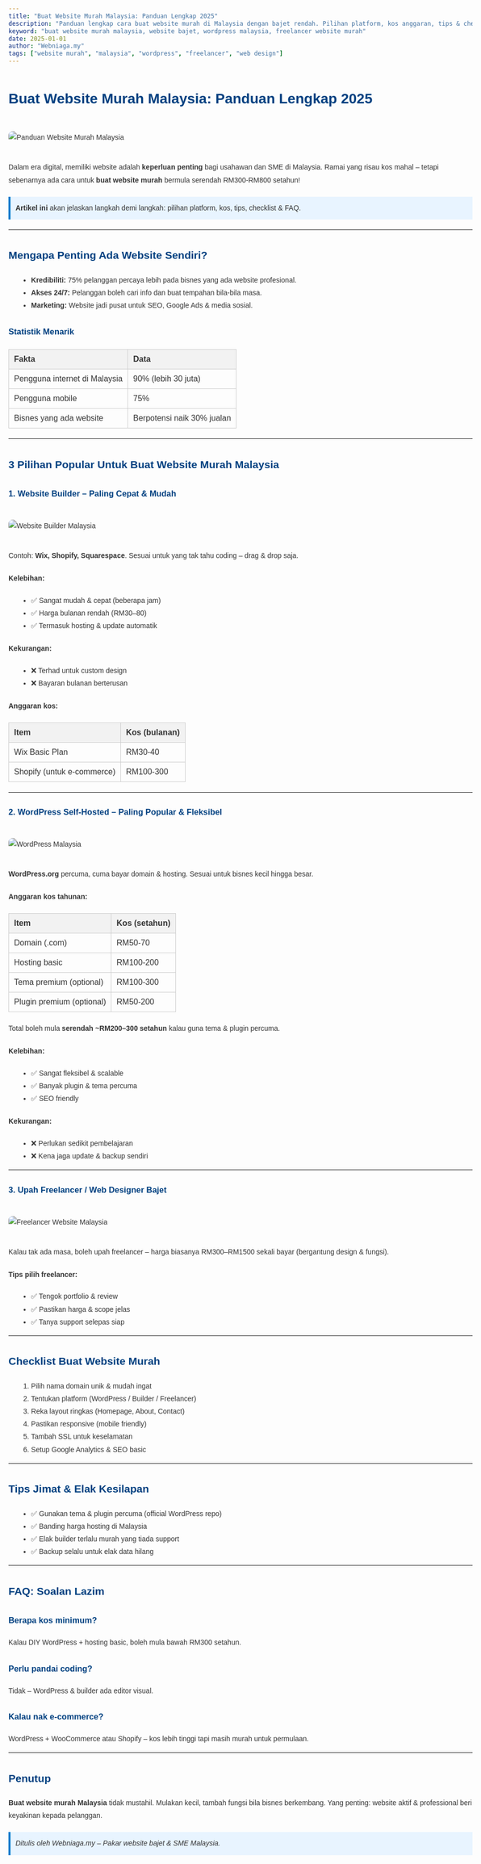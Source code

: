 ```yaml
---
title: "Buat Website Murah Malaysia: Panduan Lengkap 2025"
description: "Panduan lengkap cara buat website murah di Malaysia dengan bajet rendah. Pilihan platform, kos anggaran, tips & checklist untuk website profesional tanpa belanja besar."
keyword: "buat website murah malaysia, website bajet, wordpress malaysia, freelancer website murah"
date: 2025-01-01
author: "Webniaga.my"
tags: ["website murah", "malaysia", "wordpress", "freelancer", "web design"]
---
```


<!DOCTYPE html>
<html lang="ms">
<head>
<meta charset="UTF-8">
<meta name="viewport" content="width=device-width, initial-scale=1">
<title>Buat Website Murah Malaysia: Panduan Lengkap 2025</title>
<meta name="description" content="Panduan lengkap cara buat website murah di Malaysia dengan bajet rendah. Pilihan platform, kos anggaran, tips & checklist untuk website profesional tanpa belanja besar.">
<meta name="keywords" content="buat website murah malaysia, website bajet, wordpress malaysia, freelancer website murah">
<style>
  body { font-family: Arial, sans-serif; color: #333; max-width: 1000px; margin: auto; padding: 20px; line-height: 1.8; }
  h1, h2, h3 { color: #004080; margin-top: 1.5em; }
  img { max-width: 100%; height: auto; margin: 20px 0; border-radius: 8px; }
  table { width: 100%; border-collapse: collapse; margin: 20px 0; }
  th, td { border: 1px solid #ccc; padding: 10px; text-align: left; }
  th { background: #f2f2f2; }
  ul, ol { margin-left: 1.5em; }
  p { margin: 1em 0; }
  .highlight { background: #e8f4ff; padding: 10px; border-left: 4px solid #007acc; margin: 20px 0; }
</style>
</head>
<body>

<h1>Buat Website Murah Malaysia: Panduan Lengkap 2025</h1>

<img src="https://images.pexels.com/photos/196644/pexels-photo-196644.jpeg?auto=compress&cs=tinysrgb&w=1200&h=600&fit=crop" alt="Panduan Website Murah Malaysia">

<p>Dalam era digital, memiliki website adalah <strong>keperluan penting</strong> bagi usahawan dan SME di Malaysia. Ramai yang risau kos mahal – tetapi sebenarnya ada cara untuk <strong>buat website murah</strong> bermula serendah RM300-RM800 setahun!</p>

<div class="highlight">
<strong>Artikel ini</strong> akan jelaskan langkah demi langkah: pilihan platform, kos, tips, checklist & FAQ.
</div>

<hr>

<h2>Mengapa Penting Ada Website Sendiri?</h2>

<ul>
  <li><strong>Kredibiliti:</strong> 75% pelanggan percaya lebih pada bisnes yang ada website profesional.</li>
  <li><strong>Akses 24/7:</strong> Pelanggan boleh cari info dan buat tempahan bila-bila masa.</li>
  <li><strong>Marketing:</strong> Website jadi pusat untuk SEO, Google Ads & media sosial.</li>
</ul>

<h3>Statistik Menarik</h3>
<table>
<tr>
<th data-label="Fakta">Fakta</th><th data-label="Data">Data</th>
</tr>
<tr>
<td data-label="Fakta">Pengguna internet di Malaysia</td><td data-label="Data">90% (lebih 30 juta)</td>
</tr>
<tr>
<td data-label="Fakta">Pengguna mobile</td><td data-label="Data">75%</td>
</tr>
<tr>
<td data-label="Fakta">Bisnes yang ada website</td><td data-label="Data">Berpotensi naik 30% jualan</td>
</tr>
</table>

<hr>

<h2>3 Pilihan Popular Untuk Buat Website Murah Malaysia</h2>

<h3>1. Website Builder – Paling Cepat & Mudah</h3>

<img src="https://images.pexels.com/photos/265087/pexels-photo-265087.jpeg?auto=compress&cs=tinysrgb&w=800&h=400&fit=crop" alt="Website Builder Malaysia">

<p>Contoh: <strong>Wix, Shopify, Squarespace</strong>. Sesuai untuk yang tak tahu coding – drag & drop saja.</p>

<h4>Kelebihan:</h4>
<ul>
<li>✅ Sangat mudah & cepat (beberapa jam)</li>
<li>✅ Harga bulanan rendah (RM30–80)</li>
<li>✅ Termasuk hosting & update automatik</li>
</ul>

<h4>Kekurangan:</h4>
<ul>
<li>❌ Terhad untuk custom design</li>
<li>❌ Bayaran bulanan berterusan</li>
</ul>

<h4>Anggaran kos:</h4>
<table>
<tr><th data-label="Item">Item</th><th data-label="Kos">Kos (bulanan)</th></tr>
<tr><td data-label="Item">Wix Basic Plan</td><td data-label="Kos">RM30-40</td></tr>
<tr><td data-label="Item">Shopify (untuk e-commerce)</td><td data-label="Kos">RM100-300</td></tr>
</table>

<hr>

<h3>2. WordPress Self-Hosted – Paling Popular & Fleksibel</h3>

<img src="https://images.pexels.com/photos/270404/pexels-photo-270404.jpeg?auto=compress&cs=tinysrgb&w=800&h=400&fit=crop" alt="WordPress Malaysia">

<p><strong>WordPress.org</strong> percuma, cuma bayar domain & hosting. Sesuai untuk bisnes kecil hingga besar.</p>

<h4>Anggaran kos tahunan:</h4>
<table>
<tr><th data-label="Item">Item</th><th data-label="Kos">Kos (setahun)</th></tr>
<tr><td data-label="Item">Domain (.com)</td><td data-label="Kos">RM50-70</td></tr>
<tr><td data-label="Item">Hosting basic</td><td data-label="Kos">RM100-200</td></tr>
<tr><td data-label="Item">Tema premium (optional)</td><td data-label="Kos">RM100-300</td></tr>
<tr><td data-label="Item">Plugin premium (optional)</td><td data-label="Kos">RM50-200</td></tr>
</table>

<p>Total boleh mula <strong>serendah ~RM200–300 setahun</strong> kalau guna tema & plugin percuma.</p>

<h4>Kelebihan:</h4>
<ul>
<li>✅ Sangat fleksibel & scalable</li>
<li>✅ Banyak plugin & tema percuma</li>
<li>✅ SEO friendly</li>
</ul>

<h4>Kekurangan:</h4>
<ul>
<li>❌ Perlukan sedikit pembelajaran</li>
<li>❌ Kena jaga update & backup sendiri</li>
</ul>

<hr>

<h3>3. Upah Freelancer / Web Designer Bajet</h3>

<img src="https://images.pexels.com/photos/1181271/pexels-photo-1181271.jpeg?auto=compress&cs=tinysrgb&w=800&h=400&fit=crop" alt="Freelancer Website Malaysia">

<p>Kalau tak ada masa, boleh upah freelancer – harga biasanya RM300–RM1500 sekali bayar (bergantung design & fungsi).</p>

<h4>Tips pilih freelancer:</h4>
<ul>
<li>✅ Tengok portfolio & review</li>
<li>✅ Pastikan harga & scope jelas</li>
<li>✅ Tanya support selepas siap</li>
</ul>

<hr>

<h2>Checklist Buat Website Murah</h2>
<ol>
<li>Pilih nama domain unik & mudah ingat</li>
<li>Tentukan platform (WordPress / Builder / Freelancer)</li>
<li>Reka layout ringkas (Homepage, About, Contact)</li>
<li>Pastikan responsive (mobile friendly)</li>
<li>Tambah SSL untuk keselamatan</li>
<li>Setup Google Analytics & SEO basic</li>
</ol>

<hr>

<h2>Tips Jimat & Elak Kesilapan</h2>
<ul>
<li>✅ Gunakan tema & plugin percuma (official WordPress repo)</li>
<li>✅ Banding harga hosting di Malaysia</li>
<li>✅ Elak builder terlalu murah yang tiada support</li>
<li>✅ Backup selalu untuk elak data hilang</li>
</ul>

<hr>

<h2>FAQ: Soalan Lazim</h2>

<h3>Berapa kos minimum?</h3>
<p>Kalau DIY WordPress + hosting basic, boleh mula bawah RM300 setahun.</p>

<h3>Perlu pandai coding?</h3>
<p>Tidak – WordPress & builder ada editor visual.</p>

<h3>Kalau nak e-commerce?</h3>
<p>WordPress + WooCommerce atau Shopify – kos lebih tinggi tapi masih murah untuk permulaan.</p>

<hr>

<h2>Penutup</h2>
<p><strong>Buat website murah Malaysia</strong> tidak mustahil. Mulakan kecil, tambah fungsi bila bisnes berkembang. Yang penting: website aktif & professional beri keyakinan kepada pelanggan.</p>

<div class="highlight">
<em>Ditulis oleh Webniaga.my – Pakar website bajet & SME Malaysia.</em>
</div>

</body>
</html>